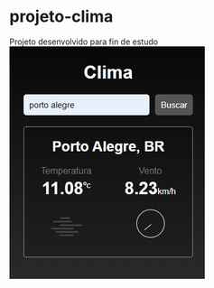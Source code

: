 # projeto-clima
 Projeto desenvolvido para fin de estudo
<a href="https://fernandoromeroalves.github.io/projeto-relogio/"><img src="Captura.png" alt=""></a>
